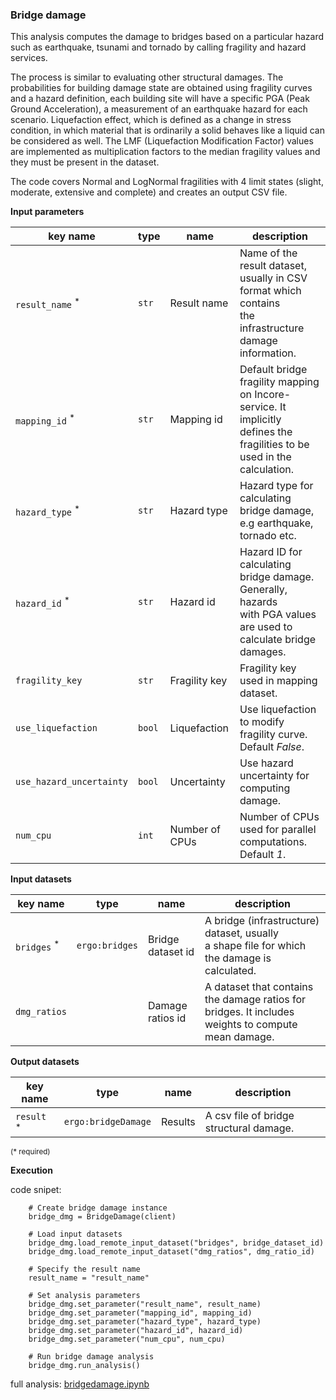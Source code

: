### Bridge damage

This analysis computes the damage to bridges based on a particular hazard such as earthquake, tsunami
and tornado by calling fragility and hazard services.

The process is similar to evaluating other structural damages. The probabilities for building damage
state are obtained using fragility curves and a hazard definition, each building site will have
a specific PGA (Peak Ground Acceleration), a measurement of an earthquake hazard for each scenario.
Liquefaction effect, which is defined as a change in stress condition, in which material that is ordinarily
a solid behaves like a liquid can be considered as well. The LMF (Liquefaction Modification Factor)
values are implemented as multiplication factors to the median fragility values and they must be present
in the dataset.

The code covers Normal and LogNormal fragilities with 4 limit states (slight, moderate, extensive
and complete) and creates an output CSV file.

**Input parameters**

key name | type | name | description
--- | --- | --- | ---
`result_name` <sup>*</sup> | `str` | Result name | Name of the result dataset, usually in CSV format which contains <br>the infrastructure damage information.
`mapping_id` <sup>*</sup> | `str` | Mapping id | Default bridge fragility mapping on Incore-service. It implicitly <br>defines the fragilities to be used in the calculation.
`hazard_type` <sup>*</sup> | `str` | Hazard type | Hazard type for calculating bridge damage, e.g earthquake, <br>tornado etc.
`hazard_id` <sup>*</sup> | `str` | Hazard id | Hazard ID for calculating bridge damage.  Generally, hazards <br>with PGA values are used to calculate bridge damages.
`fragility_key` | `str` | Fragility key | Fragility key used in mapping dataset.
`use_liquefaction` | `bool` | Liquefaction | Use liquefaction to modify fragility curve. Default *False*.
`use_hazard_uncertainty` | `bool` | Uncertainty | Use hazard uncertainty for computing damage.
`num_cpu` | `int` | Number of CPUs | Number of CPUs used for parallel computations. Default *1*.

**Input datasets**

key name | type | name | description
--- | --- | --- | ---
`bridges` <sup>*</sup> | `ergo:bridges` | Bridge dataset id | A bridge (infrastructure) dataset, usually <br>a shape file for which the damage is calculated.
`dmg_ratios` |  | Damage ratios id | A dataset that contains the damage ratios for bridges. It includes <br>weights to compute mean damage.

**Output datasets**

key name | type | name | description
--- | --- | --- | ---
`result` <sup>*</sup> | `ergo:bridgeDamage` | Results | A csv file of bridge structural damage.

<small>(* required)</small>

**Execution**

code snipet:

```
    # Create bridge damage instance
    bridge_dmg = BridgeDamage(client)

    # Load input datasets
    bridge_dmg.load_remote_input_dataset("bridges", bridge_dataset_id)
    bridge_dmg.load_remote_input_dataset("dmg_ratios", dmg_ratio_id)

    # Specify the result name
    result_name = "result_name"

    # Set analysis parameters
    bridge_dmg.set_parameter("result_name", result_name)
    bridge_dmg.set_parameter("mapping_id", mapping_id)
    bridge_dmg.set_parameter("hazard_type", hazard_type)
    bridge_dmg.set_parameter("hazard_id", hazard_id)
    bridge_dmg.set_parameter("num_cpu", num_cpu)

    # Run bridge damage analysis
    bridge_dmg.run_analysis()
```

full analysis: [bridgedamage.ipynb](https://incore2.ncsa.illinois.edu/doc/examples/bridge_dmg.ipynb)
